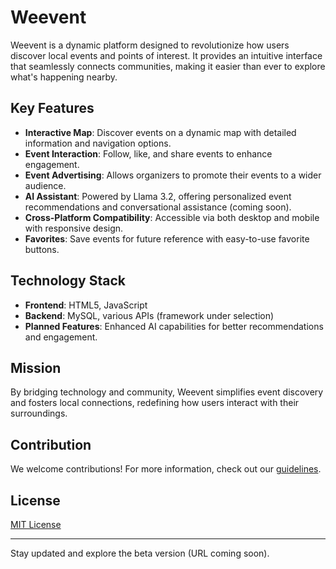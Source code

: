 # Weevent

Weevent is a dynamic platform designed to revolutionize how users discover local events and points of interest. It provides an intuitive interface that seamlessly connects communities, making it easier than ever to explore what's happening nearby.

## Key Features
- **Interactive Map**: Discover events on a dynamic map with detailed information and navigation options.
- **Event Interaction**: Follow, like, and share events to enhance engagement.
- **Event Advertising**: Allows organizers to promote their events to a wider audience.
- **AI Assistant**: Powered by Llama 3.2, offering personalized event recommendations and conversational assistance (coming soon).
- **Cross-Platform Compatibility**: Accessible via both desktop and mobile with responsive design.
- **Favorites**: Save events for future reference with easy-to-use favorite buttons.

## Technology Stack
- **Frontend**: HTML5, JavaScript
- **Backend**: MySQL, various APIs (framework under selection)
- **Planned Features**: Enhanced AI capabilities for better recommendations and engagement.

## Mission
By bridging technology and community, Weevent simplifies event discovery and fosters local connections, redefining how users interact with their surroundings.

## Contribution
We welcome contributions! For more information, check out our [guidelines](#contribution-guidelines).

## License
[MIT License](LICENSE)

---

Stay updated and explore the beta version (URL coming soon).
